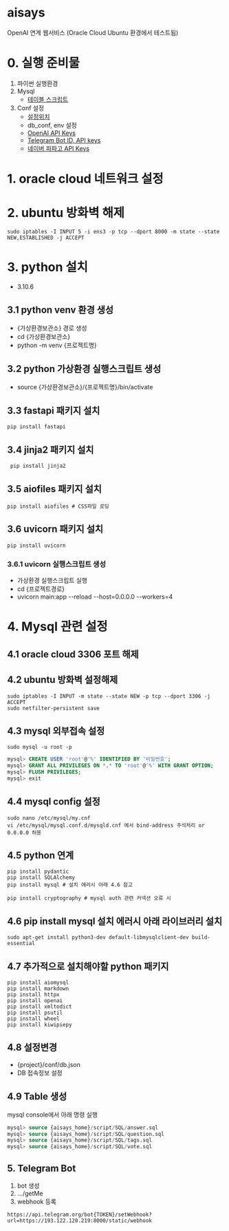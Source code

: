 # aisays
OpenAI 연계 웹서비스 (Oracle Cloud Ubuntu 환경에서 테스트됨)

# 0. 실행 준비물
1. 파이썬 실행환경
2. Mysql
   - [테이블 스크립트](https://github.com/syschat0/aisays/tree/main/script/SQL)
3. Conf 설정
   - [설정위치](https://github.com/syschat0/aisays/tree/main/conf)
   - db_conf, env 설정
   - [OpenAI API Keys](https://platform.openai.com/account/api-keys)
   - [Telegram Bot ID, API keys](https://hzoo.tistory.com/87)
   - [네이버 파파고 API Keys](https://developers.naver.com/docs/papago/papago-nmt-overview.md#사전-준비-사항)

# 1. oracle cloud 네트워크 설정

# 2. ubuntu 방화벽 해제
```Shell
sudo iptables -I INPUT 5 -i ens3 -p tcp --dport 8000 -m state --state NEW,ESTABLISHED -j ACCEPT
```
# 3. python 설치
- 3.10.6
## 3.1 python venv 환경 생성
- {가상환경보관소} 경로 생성
- cd {가상환경보관소}
- python -m venv {프로젝트명}

## 3.2 python 가상환경 실행스크립트 생성
- source {가상환경보관소}/{프로젝트명}/bin/activate


## 3.3 fastapi 패키지 설치
```Shell
pip install fastapi
```
## 3.4 jinja2 패키지 설치
```Shell
 pip install jinja2
```  
## 3.5 aiofiles 패키지 설치
```Shell
pip install aiofiles # CSS파일 로딩
```

## 3.6 uvicorn 패키지 설치
```Shell
pip install uvicorn
```

### 3.6.1 uvicorn 실행스크립트 생성
- 가상환경 실행스크립트 실행
- cd {프로젝트경로}
- uvicorn main:app --reload --host=0.0.0.0 --workers=4


# 4. Mysql 관련 설정
## 4.1 oracle cloud 3306 포트 해제
## 4.2 ubuntu 방화벽 설정해제
```Shell
sudo iptables -I INPUT -m state --state NEW -p tcp --dport 3306 -j ACCEPT
sudo netfilter-persistent save
```

## 4.3 mysql 외부접속 설정
```Shell
sudo mysql -u root -p
```
```SQL
mysql> CREATE USER 'root'@'%' IDENTIFIED BY '비밀번호';
mysql> GRANT ALL PRIVILEGES ON *.* TO 'root'@'%' WITH GRANT OPTION;
mysql> FLUSH PRIVILEGES;
mysql> exit
```

## 4.4 mysql config 설정
```Shell
sudo nano /etc/mysql/my.cnf
vi /etc/mysql/mysql.conf.d/mysqld.cnf 에서 bind-address 주석처리 or 0.0.0.0 허용
```

## 4.5 python 연계
```Shell
pip install pydantic
pip install SQLAlchemy
pip install mysql # 설치 에러시 아래 4.6 참고

pip install cryptography # mysql auth 관련 커넥션 오류 시
```

## 4.6 pip install mysql 설치 에러시 아래 라이브러리 설치
```Shell
sudo apt-get install python3-dev default-libmysqlclient-dev build-essential
```

## 4.7 추가적으로 설치해야할 python 패키지
```Shell
pip install aiomysql
pip install markdown
pip install httpx
pip install openai
pip install xmltodict
pip install psutil
pip install wheel
pip install kiwipiepy
```

## 4.8 설정변경
- {project}/conf/db.json
- DB 접속정보 설정

## 4.9 Table 생성
mysql console에서 아래 명령 실행
```SQL
mysql> source {aisays_home}/script/SQL/answer.sql
mysql> source {aisays_home}/script/SQL/question.sql
mysql> source {aisays_home}/script/SQL/tags.sql
mysql> source {aisays_home}/script/SQL/vote.sql
```

## 5. Telegram Bot
1. bot 생성
2. .../getMe
3. webhook 등록
```
https://api.telegram.org/bot{TOKEN}/setWebhook?url=https://193.122.120.219:8000/static/webhook
```